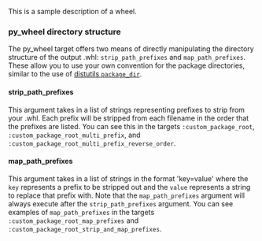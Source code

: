 This is a sample description of a wheel.

### py_wheel directory structure
The py_wheel target offers two means of directly manipulating the directory structure of the output .whl: `strip_path_prefixes` and `map_path_prefixes`. These allow you to use your own convention for the package directories, similar to the use of [distutils `package_dir`](https://docs.python.org/3/distutils/setupscript.html#listing-whole-packages).

#### strip_path_prefixes
This argument takes in a list of strings representing prefixes to strip from your .whl. Each prefix will be stripped from each filename in the order that the prefixes are listed. You can see this in the targets `:custom_package_root`, `:custom_package_root_multi_prefix`, and `:custom_package_root_multi_prefix_reverse_order`.

#### map_path_prefixes
This argument takes in a list of strings in the format 'key=value' where the `key` represents a prefix to be stripped out and the `value` represents a string to replace that prefix with. Note that the `map_path_prefixes` argument will always execute after the `strip_path_prefixes` argument. You can see examples of `map_path_prefixes` in the targets `:custom_package_root_map_prefixes` and `:custom_package_root_strip_and_map_prefixes`.